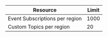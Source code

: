 |            Resource            | Limit |
|--------------------------------|-------|
| Event Subscriptions per region | 1000  |
|    Custom Topics per region    |  20   |

